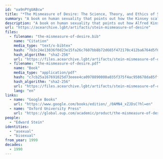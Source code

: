 ```yaml
---
id: "oa9nPYgUABcw"
title: "*The Mismeasure of Desire: The Science, Theory, and Ethics of Sexual Orientation*"
summary: "A book on human sexuality that points out how the Kinsey scale fails to account for asexuals"
description: "A book on human sexuality that points out how Alfred Kinsey's one-dimensional scale of sexual orientation fails to account for asexuals"
url: "https://acearchive.lgbt/artifacts/stein-mismeasure-of-desire"
files:
  - filename: "the-mismeasure-of-desire.bib"
    name: "Citation"
    media_type: "text/x-bibtex"
    hash: "7b3c24e13036f0d23e15fa26c7607bb8b72d665f472170c412ba6764d5f0f309"
    hash_algorithm: "sha2-256"
    url: "https://files.acearchive.lgbt/artifacts/stein-mismeasure-of-desire/the-mismeasure-of-desire.bib"
  - filename: "the-mismeasure-of-desire.pdf"
    name: "Book"
    media_type: "application/pdf"
    hash: "c7cb25a167691025d73eeee4ca0978890000a035f375f4ac958678da85fff241"
    hash_algorithm: "sha2-256"
    url: "https://files.acearchive.lgbt/artifacts/stein-mismeasure-of-desire/the-mismeasure-of-desire.pdf"
    lang: "en"
links:
  - name: "Google Books"
    url: "https://www.google.com/books/edition/_/0AMN4_xZJDsC?hl=en"
  - name: "Oxford University Press"
    url: "https://global.oup.com/academic/product/the-mismeasure-of-desire-9780195142440?cc=us&lang=en&#"
people:
  - "Edward Stein"
identities:
  - "asexual"
  - "bisexual"
from_year: 1999
decades:
  - 1990
---
```

